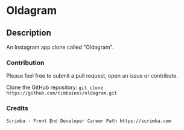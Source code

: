 # Oldagram

## Description
An Instagram app clone called "Oldagram".

### Contribution
Please feel free to submit a pull request, open an issue or contribute.

Clone the GitHub repository: `git clone https://github.com/timbaines/oldagram.git`

### Credits
`Scrimba - Front End Developer Career Path
https://scrimba.com`
